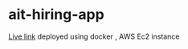 # ait-hiring-app

<a href="http://65.0.80.30:8000/">Live link</a> deployed using docker , AWS Ec2 instance
